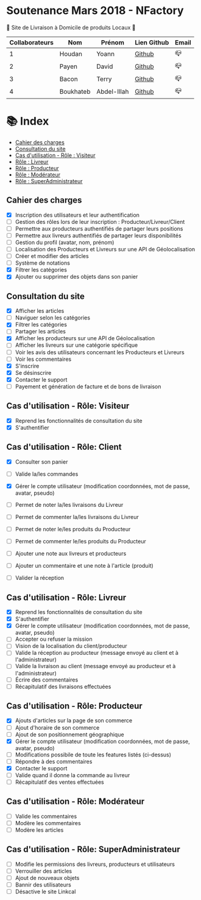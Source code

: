# Soutenance Mars 2018 - NFactory
 
:triangular_flag_on_post: Site de Livraison à Domicile de produits Locaux :triangular_flag_on_post:

Collaborateurs | Nom | Prénom | Lien Github | Email
------------ | ------------- | ------------- | ------------- | -------------
1 | Houdan | Yoann | [Github](https://github.com/HoudanYoann) | :mailbox_closed:
2 | Payen | David | [Github](https://github.com/David761) | :mailbox_closed:
3 | Bacon | Terry | [Github](https://github.com/terryKM) | :mailbox_closed:
4 | Boukhateb | Abdel-Illah | [Github](https://github.com/Abdel760) | :mailbox_closed:

#  :books: Index

* [Cahier des charges](https://github.com/HoudanYoann/Local-Drive-Local-/blob/master/README.md#cahier-des-charges)
* [Consultation du site](https://github.com/HoudanYoann/Local-Drive-Local-/blob/master/README.md#consultation-du-site)
* [Cas d'utilisation - Rôle : Visiteur](https://github.com/HoudanYoann/Local-Drive-Local-/blob/master/README.md#cas-dutilisation---r%C3%B4le-visiteur)
* [Rôle : Livreur](https://github.com/HoudanYoann/Local-Drive-Local-/blob/master/README.md#cas-dutilisation---r%C3%B4le-livreur)
* [Rôle : Producteur](https://github.com/HoudanYoann/Local-Drive-Local-/blob/master/README.md#cas-dutilisation---r%C3%B4le-producteur)
* [Rôle : Modérateur](https://github.com/HoudanYoann/Local-Drive-Local-/blob/master/README.md#cas-dutilisation---r%C3%B4le-mod%C3%A9rateur)
* [Rôle : SuperAdministrateur](https://github.com/HoudanYoann/Local-Drive-Local-/blob/master/README.md#cas-dutilisation---r%C3%B4le-superadministrateur)


## Cahier des charges 

- [x] Inscription des utilisateurs et leur authentification
- [ ] Gestion des rôles lors de leur inscription : Producteur/Livreur/Client 
- [ ] Permettre aux producteurs authentifiés de partager leurs positions
- [ ] Permettre aux livreurs authentifiés de partager leurs disponibilités
- [ ] Gestion du profil (avatar, nom, prénom)
- [ ] Localisation des Producteurs et Livreurs sur une API de Géolocalisation
- [ ] Créer et modifier des articles
- [ ] Système de notations
- [x] Filtrer les catégories
- [x] Ajouter ou supprimer des objets dans son panier

## Consultation du site

- [x] Afficher les articles
- [ ] Naviguer selon les catégories
- [x] Filtrer les catégories
- [ ] Partager les articles
- [x] Afficher les producteurs sur une API de Géolocalisation
- [ ] Afficher les livreurs sur une catégorie spécifique
- [ ] Voir les avis des utilisateurs concernant les Producteurs et Livreurs
- [ ] Voir les commentaires
- [x] S'inscrire
- [x] Se désinscrire
- [x] Contacter le support
- [ ] Payement et génération de facture et de bons de livraison

## Cas d'utilisation - Rôle: Visiteur

- [x] Reprend les fonctionnalités de consultation du site
- [x] S'authentifier 

## Cas d'utilisation - Rôle: Client
- [x] Consulter son panier
- [ ] Valide la/les commandes
- [x] Gérer le compte utilisateur (modification coordonnées, mot de passe, avatar, pseudo)
- [ ] Permet de noter la/les livraisons du Livreur
- [ ] Permet de commenter la/les livraisons du Livreur
- [ ] Permet de noter le/les produits du Producteur
- [ ] Permet de commenter le/les produits du Producteur
- [ ] Ajouter une note aux livreurs et producteurs
- [ ] Ajouter un commentaire et une note à l'article (produit)
- [ ] Valider la réception


## Cas d'utilisation - Rôle: Livreur

- [x] Reprend les fonctionnalités de consultation du site
- [x] S'authentifier 
- [x] Gérer le compte utilisateur (modification coordonnées, mot de passe, avatar, pseudo)
- [ ] Accepter ou refuser la mission
- [ ] Vision de la localisation du client/producteur
- [ ] Valide la réception au producteur (message envoyé au client et à l'administrateur)
- [ ] Valide la livraison au client (message envoyé au producteur et à l'administrateur)
- [ ] Écrire des commentaires
- [ ] Récapitulatif des livraisons effectuées

## Cas d'utilisation - Rôle: Producteur

- [x] Ajouts d'articles sur la page de son commerce
- [ ] Ajout d'horaire de son commerce
- [ ] Ajout de son positionnement géographique
- [x] Gérer le compte utilisateur (modification coordonnées, mot de passe, avatar, pseudo)
- [ ] Modifications possibile de toute les features listés (ci-dessus)
- [ ] Répondre à des commentaires
- [x] Contacter le support
- [ ] Valide quand il donne la commande au livreur
- [ ] Récapitulatif des ventes effectuées

## Cas d'utilisation - Rôle: Modérateur

- [ ] Valide les commentaires
- [ ] Modère les commentaires
- [ ] Modère les articles

## Cas d'utilisation - Rôle: SuperAdministrateur

- [ ] Modifie les permissions des livreurs, producteurs et utilisateurs
- [ ] Verrouiller des articles
- [ ] Ajout de nouveaux objets
- [ ] Bannir des utilisateurs
- [ ] Désactive le site Linkcal
